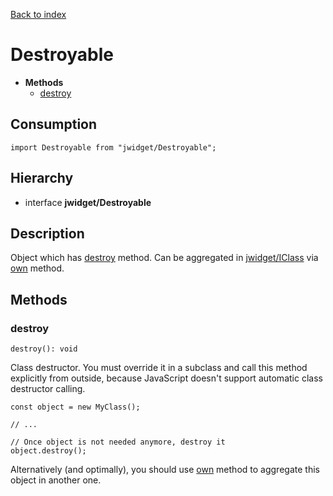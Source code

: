 [Back to index](../README.md)

# Destroyable

* **Methods**
	* [destroy](#destroy)

## Consumption

	import Destroyable from "jwidget/Destroyable";

## Hierarchy

* interface **jwidget/Destroyable**

## Description

Object which has [destroy](#destroy) method. Can be aggregated in [jwidget/IClass](IClass.md) via [own](IClass.md#own) method.

## Methods

### destroy

	destroy(): void

Class destructor. You must override it in a subclass and call this method explicitly from outside, because JavaScript doesn't support automatic class destructor calling.

	const object = new MyClass();

	// ...

	// Once object is not needed anymore, destroy it
	object.destroy();

Alternatively (and optimally), you should use [own](IClass.md#own) method to aggregate this object in another one.
